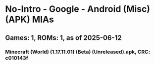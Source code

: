 # No-Intro - Google - Android (Misc) (APK) MIAs
## Games: 1, ROMs: 1, as of 2025-06-12

### Minecraft (World) (1.17.11.01) (Beta) (Unreleased).apk, CRC: c010143f
